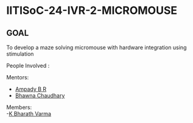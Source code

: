 # IITISoC-24-IVR-2-MICROMOUSE

## GOAL
To develop a maze solving micromouse with hardware integration using stimulation

People Involved : 

Mentors:
- [Ampady B R](https://github.com/ampady06)
- [Bhawna Chaudhary](https://github.com/WebWizard104)

Members:
<br>
-[K Bharath Varma](https://github.com/bharath2varma)
